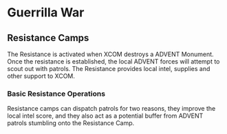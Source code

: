 # Guerrilla War

## Resistance Camps

The Resistance is activated when XCOM destroys a ADVENT Monument. Once the
resistance is established, the local ADVENT forces will attempt to scout out
with patrols. The Resistance provides local intel, supplies and other support to
XCOM.

### Basic Resistance Operations

Resistance camps can dispatch patrols for two reasons, they improve the local
intel score, and they also act as a potential buffer from ADVENT patrols
stumbling onto the Resistance Camp.
